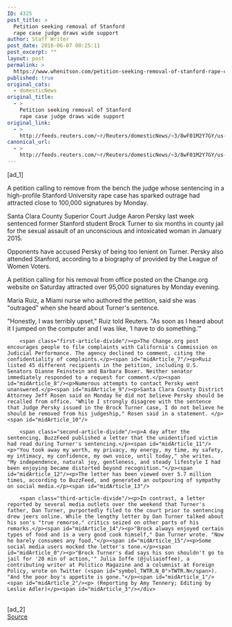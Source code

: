 ```yaml
---
ID: 4325
post_title: >
  Petition seeking removal of Stanford
  rape case judge draws wide support
author: Staff Writer
post_date: 2016-06-07 00:25:11
post_excerpt: ""
layout: post
permalink: >
  https://www.whenitson.com/petition-seeking-removal-of-stanford-rape-case-judge-draws-wide-support/
published: true
original_cats:
  - domesticNews
original_title:
  - >
    Petition seeking removal of Stanford
    rape case judge draws wide support
original_link:
  - >
    http://feeds.reuters.com/~r/Reuters/domesticNews/~3/8wF01M2Y7GY/us-california-rape-idUSKCN0YS2HZ
canonical_url:
  - >
    http://feeds.reuters.com/~r/Reuters/domesticNews/~3/8wF01M2Y7GY/us-california-rape-idUSKCN0YS2HZ
---
```

 [ad_1]
<br><div id="articleText">
<span id="midArticle_start"/>

<span id="midArticle_0"/><span class="focusParagraph" readability="4"><p><span class="articleLocatio&lt;/span&gt;n">A petition calling to remove from the bench the judge whose sentencing in a high-profile Stanford University rape case has sparked outrage had attracted close to 100,000 signatures by Monday.</span></p></span><span id="midArticle_1"/><p>Santa Clara County Superior Court Judge Aaron Persky last week sentenced former Stanford student Brock Turner to six months in county jail for the sexual assault of an unconscious and intoxicated woman in January 2015.</p><span id="midArticle_2"/><p>Opponents have accused Persky of being too lenient on Turner. Persky also attended Stanford, according to a biography of provided by the League of Women Voters.</p><span id="midArticle_3"/><p>A petition calling for his removal from office posted on the Change.org website on Saturday attracted over 95,000 signatures by Monday evening.</p><span id="midArticle_4"/><p>Maria Ruiz, a Miami nurse who authored the petition, said she was "outraged" when she heard about Turner's sentence.</p><span id="midArticle_5"/><p>"Honestly, I was terribly upset," Ruiz told Reuters. "As soon as I heard about it I jumped on the computer and I was like, ‘I have to do something.’"</p><span id="midArticle_6"/>
        
        <span class="first-article-divide"/><p>The Change.org post encourages people to file complaints with California's Commission on Judicial Performance. The agency declined to comment, citing the confidentiality of complaints.</p><span id="midArticle_7"/><p>Ruiz listed 45 different recipients in the petition, including U.S. Senators Dianne Feinstein and Barbara Boxer. Neither senator immediately responded to a request for comment.</p><span id="midArticle_8"/><p>Numerous attempts to contact Persky went unanswered.</p><span id="midArticle_9"/><p>Santa Clara County District Attorney Jeff Rosen said on Monday he did not believe Persky should be recalled from office. "While I strongly disagree with the sentence that Judge Persky issued in the Brock Turner case, I do not believe he should be removed from his judgeship," Rosen said in a statement. </p><span id="midArticle_10"/>
        
        <span class="second-article-divide"/><p>A day after the sentencing, BuzzFeed published a letter that the unidentified victim had read during Turner's sentencing.</p><span id="midArticle_11"/><p>"You took away my worth, my privacy, my energy, my time, my safety, my intimacy, my confidence, my own voice, until today," she writes. "My independence, natural joy, gentleness, and steady lifestyle I had been enjoying became distorted beyond recognition."</p><span id="midArticle_12"/><p>The letter has been viewed over 5.7 million times, according to BuzzFeed, and generated an outpouring of sympathy on social media.</p><span id="midArticle_13"/>
        
        <span class="third-article-divide"/><p>In contrast, a letter reported by several media outlets over the weekend that Turner's father, Dan Turner, purportedly filed to the court prior to sentencing drew jeers online. While the lengthy letter by Dan Turner talked about his son's "true remorse," critics seized on other parts of his remarks.</p><span id="midArticle_14"/><p>"Brock always enjoyed certain types of food and is a very good cook himself," Dan Turner wrote. "Now he barely consumes any food."</p><span id="midArticle_15"/><p>Some social media users mocked the letter's tone.</p><span id="midArticle_0"/><p>"Brock Turner's dad says his son shouldn't go to jail for '20 min of action,'" Julia Ioffe (@juliaioffee), a contributing writer at Politico Magazine and a columnist at Foreign Policy, wrote on Twitter (<span id="symbol_TWTR.N_0">TWTR.N</span>). "And the poor boy's appetite is gone."</p><span id="midArticle_1"/><span id="midArticle_2"/><p> (Reporting by Amy Tennery; Editing by Leslie Adler)</p><span id="midArticle_3"/></div>
<br>[ad_2]
<br><a href="http://feeds.reuters.com/~r/Reuters/domesticNews/~3/8wF01M2Y7GY/us-california-rape-idUSKCN0YS2HZ">Source </a>